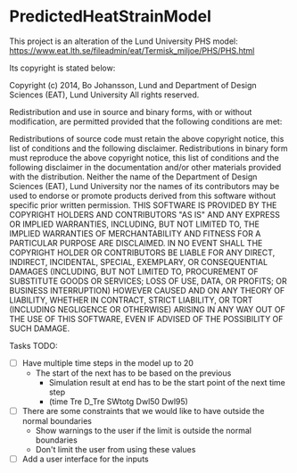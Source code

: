 # PredictedHeatStrainModel
This project is an alteration of the Lund University PHS model: https://www.eat.lth.se/fileadmin/eat/Termisk_miljoe/PHS/PHS.html

Its copyright is stated below:

Copyright (c) 2014, Bo Johansson, Lund and Department of Design Sciences (EAT), Lund University
All rights reserved.

Redistribution and use in source and binary forms, with or without modification, are permitted provided that the following conditions are met:

Redistributions of source code must retain the above copyright notice, this list of conditions and the following disclaimer.
Redistributions in binary form must reproduce the above copyright notice, this list of conditions and the following disclaimer in the documentation and/or other materials provided with the distribution.
Neither the name of the Department of Design Sciences (EAT), Lund University nor the names of its contributors may be used to endorse or promote products derived from this software without specific prior written permission.
THIS SOFTWARE IS PROVIDED BY THE COPYRIGHT HOLDERS AND CONTRIBUTORS "AS IS" AND ANY EXPRESS OR IMPLIED WARRANTIES, INCLUDING, BUT NOT LIMITED TO, THE IMPLIED WARRANTIES OF MERCHANTABILITY AND FITNESS FOR A PARTICULAR PURPOSE ARE DISCLAIMED. IN NO EVENT SHALL THE COPYRIGHT HOLDER OR CONTRIBUTORS BE LIABLE FOR ANY DIRECT, INDIRECT, INCIDENTAL, SPECIAL, EXEMPLARY, OR CONSEQUENTIAL DAMAGES (INCLUDING, BUT NOT LIMITED TO, PROCUREMENT OF SUBSTITUTE GOODS OR SERVICES; LOSS OF USE, DATA, OR PROFITS; OR BUSINESS INTERRUPTION) HOWEVER CAUSED AND ON ANY THEORY OF LIABILITY, WHETHER IN CONTRACT, STRICT LIABILITY, OR TORT (INCLUDING NEGLIGENCE OR OTHERWISE) ARISING IN ANY WAY OUT OF THE USE OF THIS SOFTWARE, EVEN IF ADVISED OF THE POSSIBILITY OF SUCH DAMAGE.

Tasks TODO:
 - [ ] Have multiple time steps in the model up to 20
   - The start of the next has to be based on the previous
     - Simulation result at end has to be the start point of the next time step
     - (time  Tre	D_Tre	SWtotg	Dwl50	Dwl95)
 - [ ] There are some constraints that we would like to have outside the normal boundaries
   - Show warnings to the user if the limit is outside the normal boundaries
   - Don't limit the user from using these values
 - [ ] Add a user interface for the inputs
